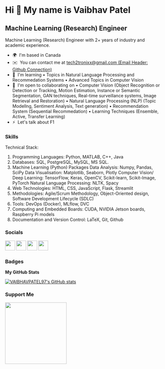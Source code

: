 Hi 👋 My name is Vaibhav Patel
==============================

Machine Learning (Research) Engineer
------------------------------------

Machine Learning (Research) Engineer with 2+ years of industry and academic experience.

* 🌍  I'm based in Canada
* ✉️  You can contact me at [tech2tronixx@gmail.com (Email Header: Github Connection)](mailto:tech2tronixx@gmail.com (Email Header: Github Connection))
* 🧠  I'm learning • Topics in Natural Language Processing and Recommedation Systems • Advanced Topics in Computer Vision
* 🤝  I'm open to collaborating on • Computer Vision (Object Recognition or Detection or Tracking, Motion Estimation, Instance or Semantic Segmentation, GAN techniques, Real-time surveillance systems, Image Retrieval and Restoration) • Natural Language Processing (NLP) (Topic Modellng, Sentiment Analysis, Text generation) • Recommendation System (Sequential Recommedation) • Learning Techniques (Ensemble, Active, Transfer Learning)
* ⚡  Let's talk about F1

### Skills
Technical Stack:
1. Programming Languages: Python, MATLAB, C++, Java
2. Databases: SQL, PostgreSQL, MySQL, MS SQL.
3. Machine Learning (Python) Packages 
 Data Analysis: Numpy, Pandas, SciPy
 Data Visualisation: Matplotlib, Seaborn, Plotly
 Computer Vision/ Deep Learning: TensorFlow, Keras, OpenCV, Scikit-learn, Scikit-Image, PyTorch
 Natural Language Processing: NLTK, Spacy
4. Web Technologies: HTML, CSS, JavaScript, Flask, Streamlit
5. Methodologies: Agile/Scrum Methodology, Object-Oriented design, Software Development Lifecycle (SDLC)
6. Tools: DevOps (Docker), MLflow, DVC
7. Computing and Embedded Boards: CUDA, NVIDIA Jetson boards, Raspberry Pi models
8. Documentation and Version Control: LaTeX, Git, Github
### Socials

<p align="left"> <a href="https://www.github.com/VAIBHAVPATEL97" target="_blank" rel="noreferrer"><img src="https://raw.githubusercontent.com/danielcranney/readme-generator/main/public/icons/socials/github.svg" width="32" height="32" /></a> 
 <a href="https://www.linkedin.com/in/vaibhavpatel11/" target="_blank" rel="noreferrer"><img src="https://raw.githubusercontent.com/danielcranney/readme-generator/main/public/icons/socials/linkedin.svg" width="32" height="32" /></a>  
 <a href="https://scholar.google.com/citations?user=6p5EA_gAAAAJ&hl=en" target="_blank" rel="noreferrer"><img src="https://upload.wikimedia.org/wikipedia/commons/thumb/c/c7/Google_Scholar_logo.svg/768px-Google_Scholar_logo.svg.png" width="32" height="32" /></a>
 <a href="https://www.researchgate.net/profile/Vaibhav-Patel-19" target="_blank" rel="noreferrer"><img src="https://upload.wikimedia.org/wikipedia/commons/thumb/5/5e/ResearchGate_icon_SVG.svg/1200px-ResearchGate_icon_SVG.svg.png" width="32" height="32" /></a>  </p>

### Badges

<b>My GitHub Stats</b>

<a href="http://www.github.com/VAIBHAVPATEL97"><img src="https://github-readme-stats.vercel.app/api?username=VAIBHAVPATEL97&show_icons=true&hide=&count_private=true&title_color=0891b2&text_color=ffffff&icon_color=0891b2&bg_color=1c1917&hide_border=true&show_icons=true" alt="VAIBHAVPATEL97's GitHub stats" /></a>

### Support Me

<a href="https://www.buymeacoffee.com/detfly2021T"><img src="https://cdn.buymeacoffee.com/buttons/v2/default-yellow.png" width="200" /></a>
